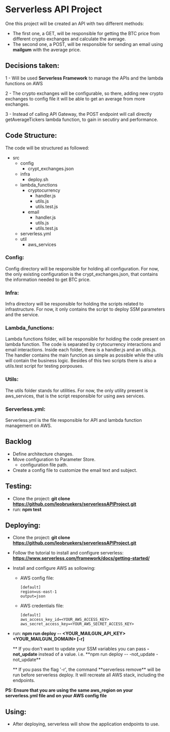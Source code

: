 # Serverless API Project

One this project will be created an API with two different methods:

- The first one, a GET, will be responsible for getting the BTC price from different crypto exchanges and calculate the average.
- The second one, a POST, will be responsible for sending an email using **mailgum** with the average price.

## Decisions taken:

1 - Will be used **Serverless Framework** to manage the APIs and the lambda functions on AWS

2 - The crypto exchanges will be configurable, so there, adding new crypto exchanges to config file it will be able to get an average from more exchanges.

3 - Instead of calling API Gateway, the POST endpoint will call directly getAverageTickers lambda function, to gain in secutiry and performance.

## Code Structure:

The code will be structured as followed:

- src
  - config
    - crypt_exchanges.json
  - infra
    - deploy.sh
  - lambda_functions
    - cryptocurrency
      - handler.js
      - utils.js
      - utils.test.js
    - email
      - handler.js
      - utils.js
      - utils.test.js
  - serverless.yml
  - util
    - aws_services

### **Config:**

Config directory will be responsible for holding all configuration. For now, the only existing configuration is the crypt_exchanges.json, that contains the information needed to get BTC price.

### **Infra:**

Infra directory will be responsible for holding the scripts related to infrastructure. For now, it only contains the script to deploy SSM parameters and the service.

### **Lambda_functions:**

Lambda functions folder, will be responsible for holding the code present on lambda function. The code is separated by crytocurrency interactions and email interactions. Inside each folder, there is a handler.js and an utils.js. The handler contains the main function as simple as possible while the utils will contain the business logic. Besides of this two scripts there is also a utils.test script for testing porpouses.

### **Utils:**

The utils folder stands for utilities. For now, the only utility present is aws_services, that is the script responsible for using aws services.

### **Serverless.yml:**

Serverless.yml is the file responsible for API and lambda function management on AWS.

## Backlog

- Define architecture changes.
- Move configuration to Parameter Store.
  - configuration file path.
- Create a config file to customize the email text and subject.

## Testing:

- Clone the project: **git clone https://github.com/leobruekers/serverlessAPIProject.git**
- run: **npm test**

## Deploying:

- Clone the project: **git clone https://github.com/leobruekers/serverlessAPIProject.git**
- Follow the tutorial to install and configure serverless: **https://www.serverless.com/framework/docs/getting-started/**
- Install and configure AWS as sollowing:
  - AWS config file:
    ```
    [default]
    region=us-east-1
    output=json
    ```
  - AWS credentials file:
    ```
    [default]
    aws_access_key_id=<YOUR_AWS_ACCESS_KEY>
    aws_secret_access_key=<YOUR_AWS_SECRET_ACCESS_KEY>
    ```
- run: **npm run deploy -- <YOUR_MAILGUN_API_KEY> <YOUR_MAILGUN_DOMAIN> \[-r\]**

  ** If you don't want to update your SSM variables you can pass **-not_update** instead of a value. i.e. **npm run deploy -- -not_update -not_update\*\*

  ** If you pass the flag '-r', the command **serverless remove\*\* will be run before serverless deploy. It will recreate all AWS stack, including the endpoints.

**PS: Ensure that you are using the same aws_region on your serverless.yml file and on your AWS config file**

## Using:

- After deploying, serverless will show the application endpoints to use.
